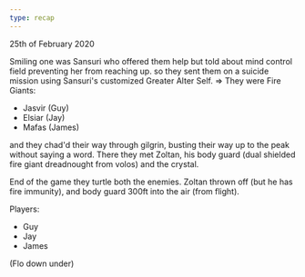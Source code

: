 ```yaml
---
type: recap
---
```


25th of February 2020

Smiling one was Sansuri who offered them help
but told about mind control field preventing her from reaching up.
so they sent them on a suicide mission using Sansuri's customized Greater Alter Self.
=> They were Fire Giants:

- Jasvir (Guy)
- Elsiar (Jay)
- Mafas (James)

and they chad'd their way through gilgrin, busting their way up to the peak without saying a word.
There they met Zoltan, his body guard (dual shielded fire giant dreadnought from volos) and the crystal.

End of the game they turtle both the enemies. Zoltan thrown off (but he has fire immunity), and body guard 300ft into the air (from flight).

Players:
- Guy
- Jay
- James


(Flo down under)
